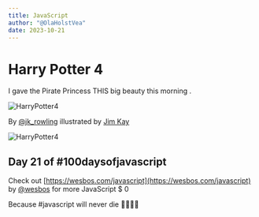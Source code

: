 ```yaml
---
title: JavaScript
author: "@OlaHolstVea"
date: 2023-10-21
---
```


# Harry Potter 4


I gave the Pirate Princess THIS big beauty this morning .


![HarryPotter4](https://pbs.twimg.com/media/F6XnSWgXkAAcZjH?format=webp&name=small)

By [@jk_rowling](https://twitter.com/jk_rowling) illustrated by [Jim Kay](https://creepyscrawlers.com/)

![HarryPotter4](https://pbs.twimg.com/media/F6XnSWfW8AAETc9?format=webp&name=small)


## Day 21 of #100daysofjavascript

Check out [https://wesbos.com/javascript](https://wesbos.com/javascript) by
[@wesbos](https://twitter.com/wesbos)
 for more JavaScript
$ 0

Because #javascript will never die 💪🥳🏴‍☠️